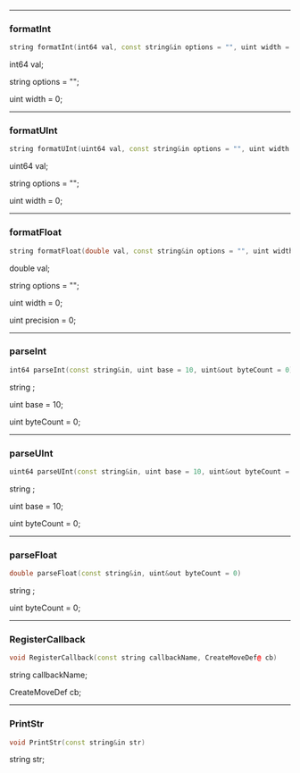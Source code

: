 
---
### formatInt
```cpp
string formatInt(int64 val, const string&in options = "", uint width = 0)
```
int64 val;

string options = "";

uint width = 0;


---
### formatUInt
```cpp
string formatUInt(uint64 val, const string&in options = "", uint width = 0)
```
uint64 val;

string options = "";

uint width = 0;


---
### formatFloat
```cpp
string formatFloat(double val, const string&in options = "", uint width = 0, uint precision = 0)
```
double val;

string options = "";

uint width = 0;

uint precision = 0;


---
### parseInt
```cpp
int64 parseInt(const string&in, uint base = 10, uint&out byteCount = 0)
```
string ;

uint base = 10;

uint byteCount = 0;


---
### parseUInt
```cpp
uint64 parseUInt(const string&in, uint base = 10, uint&out byteCount = 0)
```
string ;

uint base = 10;

uint byteCount = 0;


---
### parseFloat
```cpp
double parseFloat(const string&in, uint&out byteCount = 0)
```
string ;

uint byteCount = 0;


---
### RegisterCallback
```cpp
void RegisterCallback(const string callbackName, CreateMoveDef@ cb)
```
string callbackName;

CreateMoveDef cb;


---
### PrintStr
```cpp
void PrintStr(const string&in str)
```
string str;
